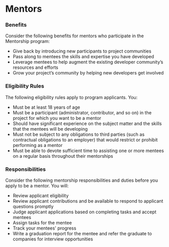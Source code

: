 # Mentors



### Benefits <a id="Mentors-Benefits"></a>

Consider the following benefits for mentors who participate in the Mentorship program:

* Give back by introducing new participants to project communities
* Pass along to mentees the skills and expertise you have developed
* Leverage mentees to help augment the existing developer community’s resources and efforts
* Grow your project’s community by helping new developers get involved

### Eligibility Rules <a id="Mentors-EligibilityRules"></a>

The following eligibility rules apply to program applicants. You:

* Must be at least 18 years of age
* Must be a participant \(administrator, contributor, and so on\) in the project for which you want to be a mentor
* Should have significant experience on the subject matter and the skills that the mentees will be developing
* Must not be subject to any obligations to third parties \(such as contractual obligations to an employer\) that would restrict or prohibit performing as a mentor
* Must be able to devote sufficient time to assisting one or more mentees on a regular basis throughout their mentorships

### Responsibilities <a id="Mentors-Responsibilities"></a>

Consider the following mentorship responsibilities and duties before you apply to be a mentor. You will:

* Review applicant eligibility
* Review applicant contributions and be available to respond to applicant questions promptly
* Judge applicant applications based on completing tasks and accept mentees
* Assign tasks for the mentee
* Track your mentees' progress
* Write a graduation report for the mentee and refer the graduate to companies for interview opportunities

